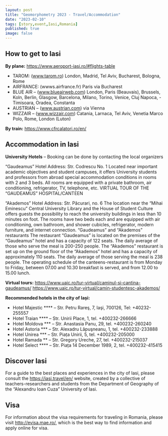 ```yaml
---
layout: post
title: "Geomorphometry 2023 - Travel/Accommodation"
date: "2023-02-10"
tags: [story,event,Iasi,Romania]
published: true
image: false
---
```



## How to get to Iasi

**By plane:** https://www.aeroport-iasi.ro/#flights-table

- TAROM: (www.tarom.ro) London, Madrid, Tel Aviv, Bucharest, Bologna, Rome
- AIRFRANCE: (wwws.airfrance.fr) Paris via Bucharest
- BLUE AIR – (www.blueairweb.com) London, Paris (Beauvais), Brussels, Koln, Berlin, Glasgow, Barcelona, Milano, Torino, Venice, Cluj Napoca, - Timisoara, Oradea, Constanta
- AUSTRIAN – (www.austrian.com) via Vienna
- WIZZAIR – (www.wizzair.com) Catania, Larnaca, Tel Aviv, Venetia Marco Polo, Rome, London (Luton)


**By train:** https://www.cfrcalatori.ro/en/


## Accommodation in Iasi

**University Hotels** – Booking can be done by contacting the local organizers

“Gaudeamus” Hotel
Address: Str. Codrescu No. 1
Located near important academic objectives and student campuses, it offers University students and professors from abroad special accommodation conditions in rooms with 2 and 3 beds.
All rooms are equipped with a private bathroom, air conditioning, refrigerator, TV, telephone, etc.
VIRTUAL TOUR OF THE “GAUDEAMUS” HOSPITAL/CANTEEN

“Akademos” Hotel
Address: Str. Păcurari, no. 6
The location near the “Mihai Eminescu” Central University Library and the House of Student Culture offers guests the possibility to reach the university buildings in less than 10 minutes on foot.
The rooms have two beds each and are equipped with air conditioning, own bathroom, and shower cubicles, refrigerator, modern furniture, and internet connection.
“Gaudeamus” and “Akademos” restaurants
The restaurant “Gaudeamus” is located on the premises of the “Gaudeamus” hotel and has a capacity of 122 seats. The daily average of those who serve the meal is 200-250 people.
The “Akademos” restaurant is set up on the ground floor of the “Akademos” hotel and has a capacity of approximately 110 seats. The daily average of those serving the meal is 238 people.
The operating schedule of the canteens-restaurant is from Monday to Friday, between 07.00 and 10.30 breakfast is served, and from 12.00 to 15.00 lunch.


**Virtual tours:**
https://www.uaic.ro/tur-virtual/caminul-si-cantina-gaudeamus/
https://www.uaic.ro/tur-virtual/camin-studentesc-akademos/


**Recommended hotels in the city of Iași:**

- Hotel Majestic **** – Str. Petru Rareş, 7, Iaşi, 700126, Tel: +40232-255557
- Hotel Traian **** – Str. Unirii Place, 1, tel. +400232-266666
- Hotel Moldova *** – Str. Anastasia Panu, 29, tel. +400232-260240
- Hotel Astoria *** – Str. Alexadru Lăpuşneanu, 1, tel. +400232-233888
- Hotel Unirea *** – Str. Piața Unirii, 5, tel. +400232-205000
- Hotel Ramada ** – Str. Gregory Ureche, 27, tel. +400232-215037
- Hotel Select **** – Str. Piața 14 December 1989, 2, tel. +400232-415415


## Discover Iasi


For a guide to the best places and experiences in the city of Iasi, please consult the https://iasi.travel/en/ website, created by a collective of teachers-researchers and students from the Department of Geography of the “Alexandru Ioan Cuza” University of Iasi.


## Visa

For information about the visa requirements for traveling in Romania, please visit http://evisa.mae.ro/, which is the best way to find information and apply online for visa.